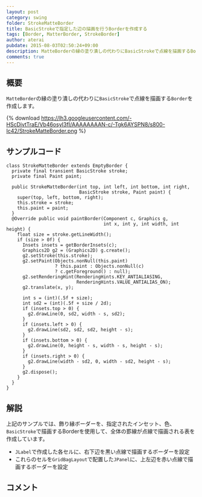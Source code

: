 ```yaml
---
layout: post
category: swing
folder: StrokeMatteBorder
title: BasicStrokeで指定した辺の描画を行うBorderを作成する
tags: [Border, MatterBorder, StrokeBorder]
author: aterai
pubdate: 2015-08-03T02:50:24+09:00
description: MatteBorderの縁の塗り潰しの代わりにBasicStrokeで点線を描画するBorderを作成します。
comments: true
---
```

## 概要
`MatteBorder`の縁の塗り潰しの代わりに`BasicStroke`で点線を描画する`Border`を作成します。

{% download https://lh3.googleusercontent.com/-HScDivtTraE/Vb46osyI3fI/AAAAAAAAN-c/-Tgk6AYSPN8/s800-Ic42/StrokeMatteBorder.png %}

## サンプルコード
<pre class="prettyprint"><code>class StrokeMatteBorder extends EmptyBorder {
  private final transient BasicStroke stroke;
  private final Paint paint;

  public StrokeMatteBorder(int top, int left, int bottom, int right,
                           BasicStroke stroke, Paint paint) {
    super(top, left, bottom, right);
    this.stroke = stroke;
    this.paint = paint;
  }
  @Override public void paintBorder(Component c, Graphics g,
                                    int x, int y, int width, int height) {
    float size = stroke.getLineWidth();
    if (size &gt; 0f) {
      Insets insets = getBorderInsets(c);
      Graphics2D g2 = (Graphics2D) g.create();
      g2.setStroke(this.stroke);
      g2.setPaint(Objects.nonNull(this.paint)
                  ? this.paint : Objects.nonNull(c)
                  ? c.getForeground() : null);
      g2.setRenderingHint(RenderingHints.KEY_ANTIALIASING,
                          RenderingHints.VALUE_ANTIALIAS_ON);
      g2.translate(x, y);

      int s = (int)(.5f + size);
      int sd2 = (int)(.5f + size / 2d);
      if (insets.top &gt; 0) {
        g2.drawLine(0, sd2, width - s, sd2);
      }
      if (insets.left &gt; 0) {
        g2.drawLine(sd2, sd2, sd2, height - s);
      }
      if (insets.bottom &gt; 0) {
        g2.drawLine(0, height - s, width - s, height - s);
      }
      if (insets.right &gt; 0) {
        g2.drawLine(width - sd2, 0, width - sd2, height - s);
      }
      g2.dispose();
    }
  }
}
</code></pre>

## 解説
上記のサンプルでは、飾り縁ボーダーを、指定されたインセット、色、`BasicStroke`で描画するBorderを使用して、全体の罫線が点線で描画される表を作成しています。

- `JLabel`で作成した各セルに、右下辺を黒い点線で描画するボーダーを設定
- これらのセルを`GridBagLayout`で配置した`JPanel`に、上左辺を赤い点線で描画するボーダーを設定

<!-- dummy comment line for breaking list -->

## コメント
